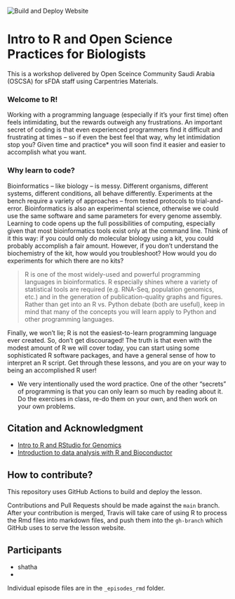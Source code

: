 ![Build and Deploy Website](https://github.com/datacarpentry/genomics-r-intro/workflows/Build%20and%20Deploy%20Website/badge.svg)

# Intro to R and Open Science Practices for Biologists

This is a workshop delivered by Open Sceince Community Saudi Arabia (OSCSA) for sFDA staff using Carpentries Materials.

### Welcome to R! 

Working with a programming language (especially if it’s your first time) often feels intimidating, but the rewards outweigh any frustrations. An important secret of coding is that even experienced programmers find it difficult and frustrating at times – so if even the best feel that way, why let intimidation stop you? Given time and practice* you will soon find it easier and easier to accomplish what you want.

### Why learn to code? 
Bioinformatics – like biology – is messy. Different organisms, different systems, different conditions, all behave differently. Experiments at the bench require a variety of approaches – from tested protocols to trial-and-error. Bioinformatics is also an experimental science, otherwise we could use the same software and same parameters for every genome assembly. Learning to code opens up the full possibilities of computing, especially given that most bioinformatics tools exist only at the command line. Think of it this way: if you could only do molecular biology using a kit, you could probably accomplish a fair amount. However, if you don’t understand the biochemistry of the kit, how would you troubleshoot? How would you do experiments for which there are no kits?

> R is one of the most widely-used and powerful programming languages in bioinformatics. R especially shines where a variety of statistical tools are required (e.g. RNA-Seq, population genomics, etc.) and in the generation of publication-quality graphs and figures. Rather than get into an R vs. Python debate (both are useful), keep in mind that many of the concepts you will learn apply to Python and other programming languages.

Finally, we won’t lie; R is not the easiest-to-learn programming language ever created. So, don’t get discouraged! The truth is that even with the modest amount of R we will cover today, you can start using some sophisticated R software packages, and have a general sense of how to interpret an R script. Get through these lessons, and you are on your way to being an accomplished R user!

* We very intentionally used the word practice. One of the other “secrets” of programming is that you can only learn so much by reading about it. Do the exercises in class, re-do them on your own, and then work on your own problems.


## Citation and Acknowledgment

- [Intro to R and RStudio for Genomics](https://datacarpentry.org/genomics-r-intro/)
- [Introduction to data analysis with R and Bioconductor](https://saskiafreytag.github.io/biocommons-r-intro/)

## How to contribute?

This repository uses GitHub Actions to build and deploy the lesson.

Contributions and Pull Requests should be made against the `main` branch. After your contribution is merged, Travis will take care of using R to process the Rmd files into markdown files, and push them into the `gh-branch` which GitHub uses to serve the lesson website.

## Participants

- shatha 
- 


Individual episode files are in the `_episodes_rmd` folder.
